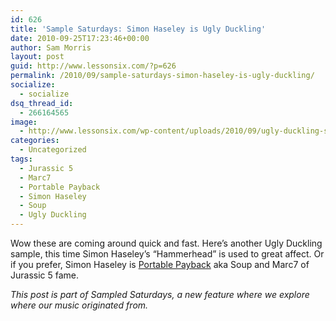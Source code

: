 ```yaml
---
id: 626
title: 'Sample Saturdays: Simon Haseley is Ugly Duckling'
date: 2010-09-25T17:23:46+00:00
author: Sam Morris
layout: post
guid: http://www.lessonsix.com/?p=626
permalink: /2010/09/sample-saturdays-simon-haseley-is-ugly-duckling/
socialize:
  - socialize
dsq_thread_id:
  - 266164565
image:
  - http://www.lessonsix.com/wp-content/uploads/2010/09/ugly-duckling-sat-feature.jpg
categories:
  - Uncategorized
tags:
  - Jurassic 5
  - Marc7
  - Portable Payback
  - Simon Haseley
  - Soup
  - Ugly Duckling
---
```

Wow these are coming around quick and fast. Here&#8217;s another Ugly Duckling sample, this time Simon Haseley&#8217;s &#8220;Hammerhead&#8221; is used to great affect. Or if you prefer, Simon Haseley is [Portable Payback](http://www.youtube.com/watch?v=zgOHDJuns7o) aka Soup and Marc7 of Jurassic 5 fame.



_This post is part of Sampled Saturdays, a new feature where we explore where our music originated from._